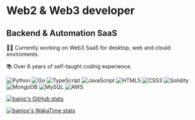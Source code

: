 # **Web2 & Web3 developer**
## Backend & Automation SaaS

👨‍💻 Currently working on Web3 SaaS for desktop, web and clould enviroments.

📚 Over 6 years of self-taught coding experience.

![Python](https://img.shields.io/badge/python-3670A0?style=for-the-badge&logo=python&logoColor=ffdd54) ![Go](https://img.shields.io/badge/go-00ADD8.svg?style=for-the-badge&logo=go&logoColor=white) ![TypeScript](https://img.shields.io/badge/typescript-007ACC.svg?style=for-the-badge&logo=typescript&logoColor=white) ![JavaScript](https://img.shields.io/badge/javascript-323330.svg?style=for-the-badge&logo=javascript&logoColor=F7DF1E) ![HTML5](https://img.shields.io/badge/html5-E34F26.svg?style=for-the-badge&logo=html5&logoColor=white) ![CSS3](https://img.shields.io/badge/css3-1572B6.svg?style=for-the-badge&logo=css3&logoColor=white) ![Solidity](https://img.shields.io/badge/Solidity-363636.svg?style=for-the-badge&logo=solidity&logoColor=white) ![MongoDB](https://img.shields.io/badge/mongodb-47A248?style=for-the-badge&logo=mongodb&logoColor=white) ![MySQL](https://img.shields.io/badge/mysql-4479A1?style=for-the-badge&logo=mysql&logoColor=white) ![AWS](https://img.shields.io/badge/AWS-FF9900.svg?style=for-the-badge&logo=amazonaws&logoColor=white)

[![banjo's GitHub stats](https://github-readme-stats.vercel.app/api?username=ssbanjo&count_private=true&show_icons=true&theme=gruvbox&hide=issues,contribs)](https://github.com/anuraghazra/github-readme-stats)

[![banjos's WakaTime stats](https://github-readme-stats.vercel.app/api/wakatime?username=ssbanjo&layout=compact&langs_count=5&display_format=percent&hide=makefile)](https://github.com/anuraghazra/github-readme-stats)
